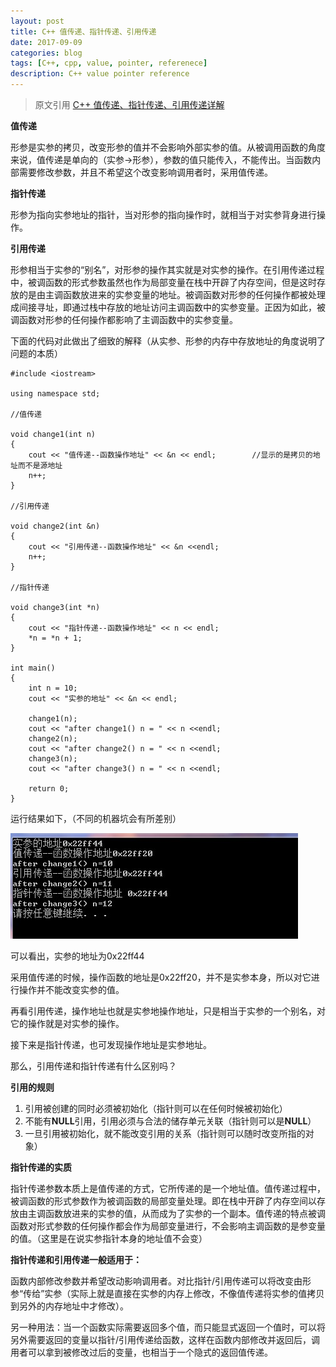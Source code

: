 ```yaml
---
layout: post
title: C++ 值传递、指针传递、引用传递 
date: 2017-09-09
categories: blog
tags: [C++, cpp, value, pointer, referenece]
description: C++ value pointer reference
---
```


> 原文引用 [C++ 值传递、指针传递、引用传递详解](http://www.cnblogs.com/yanlingyin/archive/2011/12/07/2278961.html)


**值传递**

形参是实参的拷贝，改变形参的值并不会影响外部实参的值。从被调用函数的角度来说，值传递是单向的（实参->形参），参数的值只能传入，不能传出。当函数内部需要修改参数，并且不希望这个改变影响调用者时，采用值传递。

**指针传递**

形参为指向实参地址的指针，当对形参的指向操作时，就相当于对实参背身进行操作。

**引用传递**

形参相当于实参的“别名”，对形参的操作其实就是对实参的操作。在引用传递过程中，被调函数的形式参数虽然也作为局部变量在栈中开辟了内存空间，但是这时存放的是由主调函数放进来的实参变量的地址。被调函数对形参的任何操作都被处理成间接寻址，即通过栈中存放的地址访问主调函数中的实参变量。正因为如此，被调函数对形参的任何操作都影响了主调函数中的实参变量。

下面的代码对此做出了细致的解释（从实参、形参的内存中存放地址的角度说明了问题的本质）

```
#include <iostream>

using namespace std;

//值传递

void change1(int n)
{
	cout << "值传递--函数操作地址" << &n << endl;		//显示的是拷贝的地址而不是源地址
	n++;
}

//引用传递

void change2(int &n)
{
	cout << "引用传递--函数操作地址" << &n <<endl;
	n++;
}

//指针传递

void change3(int *n)
{
	cout << "指针传递--函数操作地址" << n << endl;
	*n = *n + 1;
}

int main()
{
	int n = 10;
	cout << "实参的地址" << &n << endl;

	change1(n);
	cout << "after change1() n = " << n <<endl;
	change2(n);
	cout << "after change2() n = " << n <<endl;
	change3(n);
	cout << "after change3() n = " << n <<endl;

	return 0;
}
```

运行结果如下，（不同的机器坑会有所差别）

![我也不知道啥名字.jpg](https://github.com/Chufan1990/Chufan1990.github.io/raw/master/img/2011120710381445.jpg)


可以看出，实参的地址为0x22ff44

采用值传递的时候，操作函数的地址是0x22ff20，并不是实参本身，所以对它进行操作并不能改变实参的值。

再看引用传递，操作地址也就是实参地操作地址，只是相当于实参的一个别名，对它的操作就是对实参的操作。

接下来是指针传递，也可发现操作地址是实参地址。

那么，引用传递和指针传递有什么区别吗？

**引用的规则**

1. 引用被创建的同时必须被初始化（指针则可以在任何时候被初始化）
2. 不能有**NULL**引用，引用必须与合法的储存单元关联（指针则可以是**NULL**）
3. 一旦引用被初始化，就不能改变引用的关系（指针则可以随时改变所指的对象）

**指针传递的实质**

指针传递参数本质上是值传递的方式，它所传递的是一个地址值。值传递过程中，被调函数的形式参数作为被调函数的局部变量处理。即在栈中开辟了内存空间以存放由主调函数放进来的实参的值，从而成为了实参的一个副本。值传递的特点被调函数对形式参数的任何操作都会作为局部变量进行，不会影响主调函数的是参变量的值。（这里是在说实参指针本身的地址值不会变）

**指针传递和引用传递一般适用于：**

函数内部修改参数并希望改动影响调用者。对比指针/引用传递可以将改变由形参“传给”实参（实际上就是直接在实参的内存上修改，不像值传递将实参的值拷贝到另外的内存地址中才修改）。

另一种用法：当一个函数实际需要返回多个值，而只能显式返回一个值时，可以将另外需要返回的变量以指针/引用传递给函数，这样在函数内部修改并返回后，调用者可以拿到被修改过后的变量，也相当于一个隐式的返回值传递。

